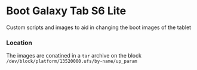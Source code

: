# Boot Galaxy Tab S6 Lite

Custom scripts and images to aid in changing the boot images of the tablet

### Location

The images are conatined in a `tar` archive on the block `/dev/block/platform/13520000.ufs/by-name/up_param`